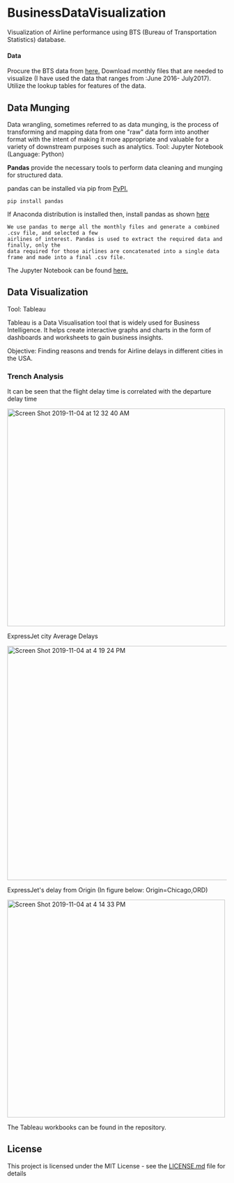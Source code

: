 # BusinessDataVisualization
Visualization of Airline performance using BTS (Bureau of Transportation Statistics) database.

#### Data 
Procure the BTS data from [here.](https://www.transtats.bts.gov/DL_SelectFields.asp?Table_ID=236&DB_Short_Name=On-Time)
Download monthly files that are needed to visualize (I have used the data that ranges from :June 2016- July2017). Utilize the lookup tables for features of the data. 

## Data Munging
Data wrangling, sometimes referred to as data munging, is the process of transforming and mapping data from one "raw" data form into another format with the intent of making it more appropriate and valuable for a variety of downstream purposes such as analytics.
Tool: Jupyter Notebook (Language: Python)

**Pandas** provide the necessary tools to perform data cleaning and munging for structured data. 

pandas can be installed via pip from [PyPI.](https://pypi.org/project/pandas/)

`
pip install pandas
`

If Anaconda distribution is installed then, install pandas as shown [here](https://docs.anaconda.com/anaconda/navigator/tutorials/pandas/)

```
We use pandas to merge all the monthly files and generate a combined .csv file, and selected a few 
airlines of interest. Pandas is used to extract the required data and finally, only the 
data required for those airlines are concatenated into a single data frame and made into a final .csv file.
```

The Jupyter Notebook can be found [here.](https://github.com/pavannaik3009/BusinessDataVisualization/blob/master/DataMunging.ipynb)

## Data Visualization
Tool: Tableau

Tableau is a Data Visualisation tool that is widely used for Business Intelligence. It helps create interactive graphs and charts in the form of dashboards and worksheets to gain business insights. 

Objective: Finding reasons and trends for Airline delays in different cities in the USA.

### Trench Analysis

It can be seen that the flight delay time is correlated with the departure delay time

<img width="500" alt="Screen Shot 2019-11-04 at 12 32 40 AM" src="https://user-images.githubusercontent.com/43712046/68103325-e06aea80-fe9b-11e9-8664-bd32b9b8c71a.png">

ExpressJet city Average Delays

<img width="538" alt="Screen Shot 2019-11-04 at 4 19 24 PM" src="https://user-images.githubusercontent.com/43712046/68162959-ebb32a00-ff1e-11e9-8fd4-6ab8100dee98.png">


ExpressJet's delay from Origin (In figure below: Origin=Chicago,ORD)

<img width="500" alt="Screen Shot 2019-11-04 at 4 14 33 PM" src="https://user-images.githubusercontent.com/43712046/68162723-4b5d0580-ff1e-11e9-8206-f4fd593f4206.png">


The Tableau workbooks can be found in the repository.

## License

This project is licensed under the MIT License - see the [LICENSE.md](LICENSE.md) file for details
